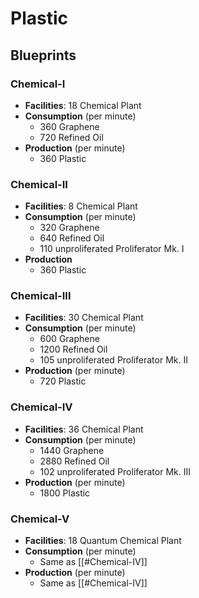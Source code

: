 # Plastic

## Blueprints

### Chemical-I

- **Facilities**: 18 Chemical Plant
- **Consumption** (per minute)
	- 360 Graphene
	- 720 Refined Oil
- **Production** (per minute)
	- 360 Plastic

### Chemical-II

- **Facilities**: 8 Chemical Plant
- **Consumption** (per minute)
	- 320 Graphene
	- 640 Refined Oil
	- 110 unproliferated Proliferator Mk. I
- **Production**
	- 360 Plastic

### Chemical-III

- **Facilities**: 30 Chemical Plant
- **Consumption** (per minute)
	- 600 Graphene
	- 1200 Refined Oil
	- 105 unproliferated Proliferator Mk. II
- **Production**  (per minute)
	- 720 Plastic

### Chemical-IV

- **Facilities**: 36 Chemical Plant
- **Consumption** (per minute)
	- 1440 Graphene
	- 2880 Refined Oil
	- 102 unproliferated Proliferator Mk. III
- **Production** (per minute)
	- 1800 Plastic

### Chemical-V

- **Facilities**: 18 Quantum Chemical Plant
- **Consumption** (per minute)
	- Same as [[#Chemical-IV]]
- **Production** (per minute)
	- Same as [[#Chemical-IV]]
